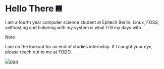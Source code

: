 # Hello There <img src="giphy.gif" width="20" height="20">

I am a fourth year computer science student at Epitech Berlin. Linux, FOSS, selfhosting and tinkering with my system is
what I fill my days with.

> [!NOTE]
> I am on the lookout for an end of studies internship. If I caught your eye, please reach out to me at [TODO](mailto:TOOD).

[![pgp](https://img.shields.io/badge/pgp-0x25FF8464F0627EC00129-313131?style=flat&labelColor=545454&color=313131)](https://github.com/nydragon.gpg)
